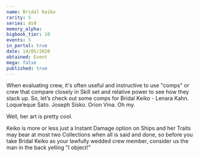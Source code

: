 ```yaml
---
name: Bridal Keiko
rarity: 5
series: ds9
memory_alpha:
bigbook_tier: 10
events: 5
in_portal: true
date: 14/05/2020
obtained: Event
mega: false
published: true
---
```


When evaluating crew, it's often useful and instructive to use "comps" or crew that compare closely in Skill set and relative power to see how they stack up. So, let’s check out some comps for Bridal Keiko - Lenara Kahn. Loque’eque Sato. Joseph Sisko. Orion Vina. Oh my.

Well, her art is pretty cool.

Keiko is more or less just a Instant Damage option on Ships and her Traits may bear at most two Collections when all is said and done, so before you take Bridal Keiko as your lawfully wedded crew member, consider us the man in the back yelling "I object!"
